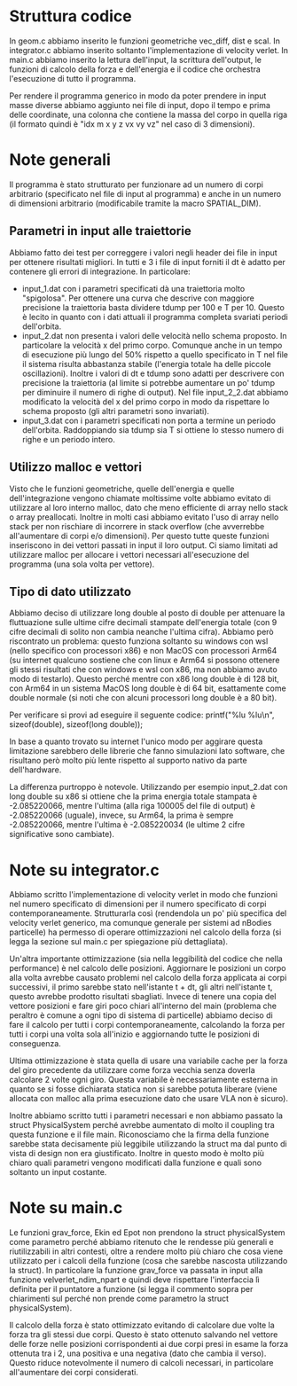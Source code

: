 # Struttura codice
In geom.c abbiamo inserito le funzioni geometriche vec_diff, dist e scal.
In integrator.c abbiamo inserito soltanto l'implementazione di velocity verlet.
In main.c abbiamo inserito la lettura dell'input, la scrittura dell'output, le funzioni di calcolo della forza e dell'energia e il codice che orchestra l'esecuzione di tutto il programma.

Per rendere il programma generico in modo da poter prendere in input masse diverse abbiamo aggiunto nei file di input, dopo il tempo e prima delle coordinate, una colonna che contiene la massa del corpo in quella riga (il formato quindi è "idx m x y z vx vy vz" nel caso di 3 dimensioni).

# Note generali
Il programma è stato strutturato per funzionare ad un numero di corpi arbitrario (specificato nel file di input al programma) e anche in un numero di dimensioni arbitrario (modificabile tramite la macro SPATIAL_DIM).

## Parametri in input alle traiettorie
Abbiamo fatto dei test per correggere i valori negli header dei file in input per ottenere risultati migliori. In tutti e 3 i file di input forniti il dt è adatto per contenere gli errori di integrazione.
In particolare:
- input_1.dat con i parametri specificati dà una traiettoria molto "spigolosa". Per ottenere una curva che descrive con maggiore precisione la traiettoria basta dividere tdump per 100 e T per 10. Questo è lecito in quanto con i dati attuali il programma completa svariati periodi dell'orbita.
- input_2.dat non presenta i valori delle velocità nello schema proposto. In particolare la velocità x del primo corpo. Comunque anche in un tempo di esecuzione più lungo del 50% rispetto a quello specificato in T nel file il sistema risulta abbastanza stabile (l'energia totale ha delle piccole oscillazioni). Inoltre i valori di dt e tdump sono adatti per descrivere con precisione la traiettoria (al limite si potrebbe aumentare un po' tdump per diminuire il numero di righe di output). Nel file input_2_2.dat abbiamo modificato la velocità del x del primo corpo in modo da rispettare lo schema proposto (gli altri parametri sono invariati).
- input_3.dat con i parametri specificati non porta a termine un periodo dell'orbita. Raddoppiando sia tdump sia T si ottiene lo stesso numero di righe e un periodo intero.

## Utilizzo malloc e vettori
Visto che le funzioni geometriche, quelle dell'energia e quelle dell'integrazione vengono chiamate moltissime volte abbiamo evitato di utilizzare al loro interno malloc, dato che meno efficiente di array nello stack o array preallocati. Inoltre in molti casi abbiamo evitato l'uso di array nello stack per non rischiare di incorrere in stack overflow (che avverrebbe all'aumentare di corpi e/o dimensioni). Per questo tutte queste funzioni inseriscono in dei vettori passati in input il loro output. Ci siamo limitati ad utilizzare malloc per allocare i vettori necessari all'esecuzione del programma (una sola volta per vettore).

## Tipo di dato utilizzato
Abbiamo deciso di utilizzare long double al posto di double per attenuare la fluttuazione sulle ultime cifre decimali stampate dell'energia totale (con 9 cifre decimali di solito non cambia neanche l'ultima cifra).
Abbiamo però riscontrato un problema: questo funziona soltanto su windows con wsl (nello specifico con processori x86) e non MacOS con processori Arm64 (su internet qualcuno sostiene che con linux e Arm64 si possono ottenere gli stessi risultati che con windows e wsl con x86, ma non abbiamo avuto modo di testarlo). Questo perché mentre con x86 long double è di 128 bit, con Arm64 in un sistema MacOS long double è di 64 bit, esattamente come double normale (si noti che con alcuni processori long double è a 80 bit).

Per verificare si provi ad eseguire il seguente codice:
printf("%lu  %lu\n", sizeof(double), sizeof(long double));

In base a quanto trovato su internet l'unico modo per aggirare questa limitazione sarebbero delle librerie che fanno simulazioni lato software, che risultano però molto più lente rispetto al supporto nativo da parte dell'hardware.

La differenza purtroppo è notevole. Utilizzando per esempio input_2.dat con long double su x86 si ottiene che la prima energia totale stampata è -2.085220066, mentre l'ultima (alla riga 100005 del file di output) è -2.085220066 (uguale), invece, su Arm64, la prima è sempre -2.085220066, mentre l'ultima è -2.085220034 (le ultime 2 cifre significative sono cambiate).


# Note su integrator.c
Abbiamo scritto l'implementazione di velocity verlet in modo che funzioni nel numero specificato di dimensioni per il numero specificato di corpi contemporaneamente.
Strutturarla così (rendendola un po' più specifica del velocity verlet generico, ma comunque generale per sistemi ad nBodies particelle) ha permesso di operare ottimizzazioni nel calcolo della forza (si legga la sezione sul main.c per spiegazione più dettagliata).

Un'altra importante ottimizzazione (sia nella leggibilità del codice che nella performance) è nel calcolo delle posizioni. Aggiornare le posizioni un corpo alla volta avrebbe causato problemi nel calcolo della forza applicata ai corpi successivi, il primo sarebbe stato nell'istante t + dt, gli altri nell'istante t, questo avrebbe prodotto risultati sbagliati.
Invece di tenere una copia del vettore posizioni e fare giri poco chiari all'interno del main (problema che peraltro è comune a ogni tipo di sistema di particelle) abbiamo deciso di fare il calcolo per tutti i corpi contemporaneamente, calcolando la forza per tutti i corpi una volta sola all'inizio e aggiornando tutte le posizioni di conseguenza.

Ultima ottimizzazione è stata quella di usare una variabile cache per la forza del giro precedente da utilizzare come forza vecchia senza doverla calcolare 2 volte ogni giro. Questa variabile è necessariamente esterna in quanto se si fosse dichiarata statica non si sarebbe potuta liberare (viene allocata con malloc alla prima esecuzione dato che usare VLA non è sicuro).

Inoltre abbiamo scritto tutti i parametri necessari e non abbiamo passato la struct PhysicalSystem perché avrebbe aumentato di
molto il coupling tra questa funzione e il file main.
Riconosciamo che la firma della funzione sarebbe stata decisamente più leggibile utilizzando la struct ma dal punto di vista di design non era giustificato. Inoltre in questo modo è molto più chiaro quali parametri vengono modificati dalla funzione e quali sono soltanto un input costante.


# Note su main.c
Le funzioni grav_force, Ekin ed Epot non prendono la struct physicalSystem come parametro perché abbiamo ritenuto che le rendesse più generali e riutilizzabili in altri contesti, oltre a rendere molto più chiaro che cosa viene utilizzato per i calcoli della funzione (cosa che sarebbe nascosta utilizzando la struct).
In particolare la funzione grav_force va passata in input alla funzione velverlet_ndim_npart e quindi deve rispettare l'interfaccia lì definita per il puntatore a funzione (si legga il commento sopra per chiarimenti sul perché non prende come parametro la struct physicalSystem).

Il calcolo della forza è stato ottimizzato evitando di calcolare due volte la forza tra gli stessi due corpi. Questo è stato ottenuto salvando nel vettore delle forze nelle posizioni corrispondenti ai due corpi presi in esame la forza ottenuta tra i 2, una positiva e una negativa (dato che cambia il verso). Questo riduce notevolmente il numero di calcoli necessari, in particolare all'aumentare dei corpi considerati.
